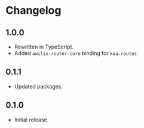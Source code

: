 # Changelog

## 1.0.0

* Rewritten in TypeScript.
* Added `awilix-router-core` binding for `koa-router`.

## 0.1.1

* Updated packages.

## 0.1.0

* Initial release.

